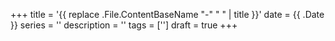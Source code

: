 +++
title = '{{ replace .File.ContentBaseName "-" " " | title }}'
date = {{ .Date }}
series = ''
description = ''
tags = ['']
draft = true
+++
